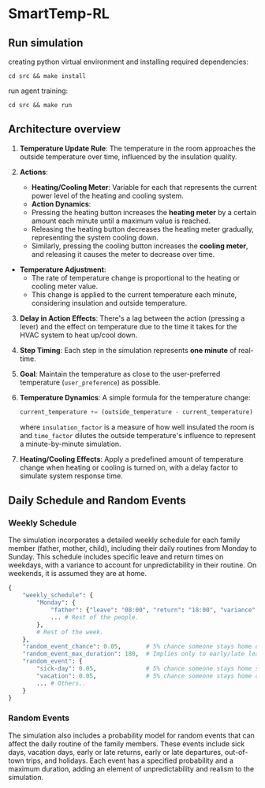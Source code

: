 # SmartTemp-RL

## Run simulation

creating python virtual environment and installing required dependencies:
```shell
cd src && make install
```

run agent training:
```shell
cd src && make run
```

## Architecture overview
1. **Temperature Update Rule**:
   The temperature in the room approaches the outside temperature over time, influenced by the insulation quality.

2. **Actions**:
   - **Heating/Cooling Meter**: Variable for each that represents the current power level of the heating and cooling system.
   - **Action Dynamics**:
   - Pressing the heating button increases the **heating meter** by a certain amount each minute until a maximum value is reached.
   - Releasing the heating button decreases the heating meter gradually, representing the system cooling down.
   - Similarly, pressing the cooling button increases the **cooling meter**, and releasing it causes the meter to decrease over time.

- **Temperature Adjustment**:
  - The rate of temperature change is proportional to the heating or cooling meter value.
  - This change is applied to the current temperature each minute, considering insulation and outside temperature.

3. **Delay in Action Effects**:
   There's a lag between the action (pressing a lever) and the effect on temperature due to the time it takes for the HVAC system to heat up/cool down.

4. **Step Timing**:
   Each step in the simulation represents **one minute** of real-time.

5. **Goal**:
   Maintain the temperature as close to the user-preferred temperature (`user_preference`) as possible.

6. **Temperature Dynamics**:
   A simple formula for the temperature change:

   ```python
   current_temperature += (outside_temperature - current_temperature) * insulation_factor * time_factor
   ```

   where `insulation_factor` is a measure of how well insulated the room is and `time_factor` dilutes the outside temperature's influence to represent a minute-by-minute simulation.

7. **Heating/Cooling Effects**:
   Apply a predefined amount of temperature change when heating or cooling is turned on, with a delay factor to simulate system response time.

## Daily Schedule and Random Events

### Weekly Schedule
The simulation incorporates a detailed weekly schedule for each family member (father, mother, child), including their daily routines from Monday to Sunday. This schedule includes specific leave and return times on weekdays, with a variance to account for unpredictability in their routine. On weekends, it is assumed they are at home.

```python
{
    "weekly_schedule": {
        "Monday": {
            "father": {"leave": "08:00", "return": "18:00", "variance": 60},
            ... # Rest of the people.
        },
        # Rest of the week.
    },
    "random_event_chance": 0.05,       # 5% chance someone stays home or has an irregular schedule
    "random_event_max_duration": 180,  # Implies only to early/late leave/arrival
    "random_event": {
        "sick-day": 0.05,              # 5% chance someone stays home sick
        "vacation": 0.05,              # 5% chance someone stays home on vacation
        ... # Others..
    }
}
```

### Random Events
The simulation also includes a probability model for random events that can affect the daily routine of the family members. These events include sick days, vacation days, early or late returns, early or late departures, out-of-town trips, and holidays. Each event has a specified probability and a maximum duration, adding an element of unpredictability and realism to the simulation.

